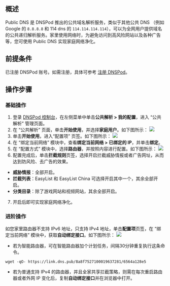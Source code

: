 
## 概述
Public DNS 是 DNSPod 推出的公共域名解析服务，类似于其他公共 DNS （例如 Google 的 `8.8.8.8` 和 114 dns 的 `114.114.114.114`），可以为全网用户提供域名的公共递归解析服务。家里使用网络时，为避免访问到高风险网站以及各种广告等，您可使用 Public DNS 实现家庭网络净化。

## 前提条件
已注册 DNSPod 账号。如需注册，具体可参考 [注册 DNSPod](https://docs.dnspod.cn/account/register-dnspod/)。

## 操作步骤
### 基础操作
1. 登录 [DNSPod 控制台](https://console.dnspod.cn/dns/list)，在左侧菜单中单击**公共解析 > 我的配置**，进入 “公共解析” 管理页面。
2. 在 “公共解析” 页面，单击**开始使用**，并选择**家庭用户**。如下图所示：
![](https://qcloudimg.tencent-cloud.cn/raw/ef2563f13d66089df35828503bda1a0b.png)
3. 单击**开始使用**，进入“配置项” 页签。如下图所示：
![](https://qcloudimg.tencent-cloud.cn/raw/10356ce4a6860cc171ce2d9325f0e125.png)
4. 在 “绑定当前网络” 模块中，查看**绑定当前网络 > 已绑定的 IP**，并单击**绑定**。
5. 在 “配置方式” 模块中，选择**路由器**，并按照内容进行配置。如下图所示：
![](https://qcloudimg.tencent-cloud.cn/raw/719a2b4b026cf9f0b7a33b4ab2632151.png)
6. 配置完成后，单击**拦截规则**页签，选择开启拦截威胁情报或者广告网址，从而达到防风险、去广告的效果。
  - **威胁情报**：全部开启。
  - **拦截列表**：EasyList 和 EasyList China 可选择开启其中一个，其余全部开启。
  - **分类目录**：除了游戏网站和视频网站，其余全部开启。
7. 开启后即可实现家庭网络净化。


### 进阶操作
如您家里路由器不支持 IPv6 地址，只支持 IPv4 地址，单击**配置项**页签，在 “绑定当前网络” 模块中，获取**自动绑定接口**。如下图所示：
![](https://qcloudimg.tencent-cloud.cn/raw/385366e96959a66be07db82e5ce13e40.png)
 - 若为智能路由器，可在智能路由器加个计划任务，间隔30分钟重复执行这条命令。
```
wget -qO- https://link.dns.pub/8a8f7527100019637281/6564a128e5
```
 - 若为普通支持 IPv4 的路由器，并且全家共享拦截策略，则需在每次重启路由器或者外网 IP 变化后，复制**自动绑定接口**并在浏览器中打开。
